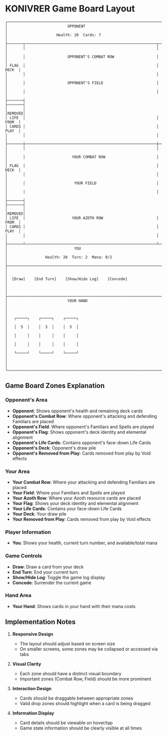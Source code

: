 # KONIVRER Game Board Layout

```
┌───────────────────────────────────────────────────────────────────────────┐
│                           OPPONENT                                         │
│                      Health: 20  Cards: 7                                  │
├───────┬───────────────────────────────────────────────────────────┬───────┤
│       │                                                           │       │
│       │                   OPPONENT'S COMBAT ROW                   │       │
│ FLAG  │                                                           │ DECK  │
│       │                                                           │       │
│       │                   OPPONENT'S FIELD                        │       │
│       │                                                           │       │
├───────┤                                                           ├───────┤
│       │                                                           │REMOVED│
│ LIFE  │                                                           │ FROM  │
│ CARDS │                                                           │ PLAY  │
│       │                                                           │       │
├───────┼───────────────────────────────────────────────────────────┼───────┤
│       │                                                           │       │
│       │                     YOUR COMBAT ROW                       │       │
│ FLAG  │                                                           │ DECK  │
│       │                                                           │       │
│       │                      YOUR FIELD                           │       │
│       │                                                           │       │
├───────┤                                                           ├───────┤
│       │                                                           │REMOVED│
│ LIFE  │                     YOUR AZOTH ROW                        │ FROM  │
│ CARDS │                                                           │ PLAY  │
│       │                                                           │       │
├───────┴───────────────────────────────────────────────────────────┴───────┤
│                              YOU                                           │
│                 Health: 20  Turn: 2  Mana: 0/2                            │
├───────────────────────────────────────────────────────────────────────────┤
│                                                                           │
│  [Draw]    [End Turn]    [Show/Hide Log]    [Concede]                     │
│                                                                           │
├───────────────────────────────────────────────────────────────────────────┤
│                           YOUR HAND                                       │
│                                                                           │
│   ┌─────┐    ┌─────┐    ┌─────┐                                           │
│   │  5  │    │  3  │    │  5  │                                           │
│   │     │    │     │    │     │                                           │
│   │     │    │     │    │     │                                           │
│   └─────┘    └─────┘    └─────┘                                           │
│                                                                           │
└───────────────────────────────────────────────────────────────────────────┘
```

## Game Board Zones Explanation

### Opponent's Area
- **Opponent**: Shows opponent's health and remaining deck cards
- **Opponent's Combat Row**: Where opponent's attacking and defending Familiars are placed
- **Opponent's Field**: Where opponent's Familiars and Spells are played
- **Opponent's Flag**: Shows opponent's deck identity and elemental alignment
- **Opponent's Life Cards**: Contains opponent's face-down Life Cards
- **Opponent's Deck**: Opponent's draw pile
- **Opponent's Removed from Play**: Cards removed from play by Void effects

### Your Area
- **Your Combat Row**: Where your attacking and defending Familiars are placed
- **Your Field**: Where your Familiars and Spells are played
- **Your Azoth Row**: Where your Azoth resource cards are placed
- **Your Flag**: Shows your deck identity and elemental alignment
- **Your Life Cards**: Contains your face-down Life Cards
- **Your Deck**: Your draw pile
- **Your Removed from Play**: Cards removed from play by Void effects

### Player Information
- **You**: Shows your health, current turn number, and available/total mana

### Game Controls
- **Draw**: Draw a card from your deck
- **End Turn**: End your current turn
- **Show/Hide Log**: Toggle the game log display
- **Concede**: Surrender the current game

### Hand Area
- **Your Hand**: Shows cards in your hand with their mana costs

## Implementation Notes

1. **Responsive Design**
   - The layout should adjust based on screen size
   - On smaller screens, some zones may be collapsed or accessed via tabs

2. **Visual Clarity**
   - Each zone should have a distinct visual boundary
   - Important zones (Combat Row, Field) should be more prominent

3. **Interaction Design**
   - Cards should be draggable between appropriate zones
   - Valid drop zones should highlight when a card is being dragged

4. **Information Display**
   - Card details should be viewable on hover/tap
   - Game state information should be clearly visible at all times
